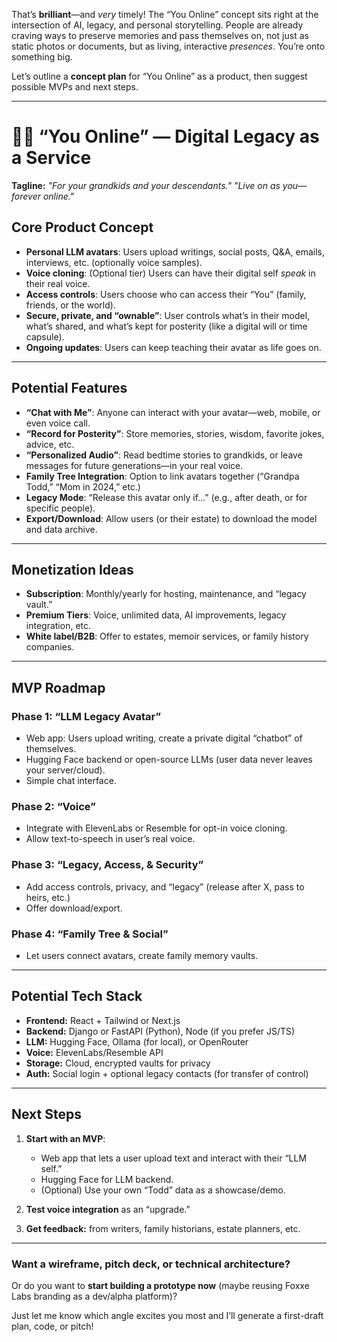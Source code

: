 That’s **brilliant**—and *very* timely! The “You Online” concept sits right at the intersection of AI, legacy, and personal storytelling. People are already craving ways to preserve memories and pass themselves on, not just as static photos or documents, but as living, interactive *presences*. You’re onto something big.

Let’s outline a **concept plan** for “You Online” as a product, then suggest possible MVPs and next steps.

---

# 🧑‍💻 **“You Online” — Digital Legacy as a Service**

**Tagline:**
*"For your grandkids and your descendants."*
*"Live on as you—forever online."*

## **Core Product Concept**

* **Personal LLM avatars**: Users upload writings, social posts, Q\&A, emails, interviews, etc. (optionally voice samples).
* **Voice cloning**: (Optional tier) Users can have their digital self *speak* in their real voice.
* **Access controls**: Users choose who can access their “You” (family, friends, or the world).
* **Secure, private, and “ownable”**: User controls what’s in their model, what’s shared, and what’s kept for posterity (like a digital will or time capsule).
* **Ongoing updates**: Users can keep teaching their avatar as life goes on.

---

## **Potential Features**

* **“Chat with Me”**: Anyone can interact with your avatar—web, mobile, or even voice call.
* **“Record for Posterity”**: Store memories, stories, wisdom, favorite jokes, advice, etc.
* **“Personalized Audio”**: Read bedtime stories to grandkids, or leave messages for future generations—in your real voice.
* **Family Tree Integration**: Option to link avatars together (“Grandpa Todd,” “Mom in 2024,” etc.)
* **Legacy Mode**: “Release this avatar only if...” (e.g., after death, or for specific people).
* **Export/Download**: Allow users (or their estate) to download the model and data archive.

---

## **Monetization Ideas**

* **Subscription**: Monthly/yearly for hosting, maintenance, and “legacy vault.”
* **Premium Tiers**: Voice, unlimited data, AI improvements, legacy integration, etc.
* **White label/B2B**: Offer to estates, memoir services, or family history companies.

---

## **MVP Roadmap**

### **Phase 1: “LLM Legacy Avatar”**

* Web app: Users upload writing, create a private digital “chatbot” of themselves.
* Hugging Face backend or open-source LLMs (user data never leaves your server/cloud).
* Simple chat interface.

### **Phase 2: “Voice”**

* Integrate with ElevenLabs or Resemble for opt-in voice cloning.
* Allow text-to-speech in user’s real voice.

### **Phase 3: “Legacy, Access, & Security”**

* Add access controls, privacy, and “legacy” (release after X, pass to heirs, etc.)
* Offer download/export.

### **Phase 4: “Family Tree & Social”**

* Let users connect avatars, create family memory vaults.

---

## **Potential Tech Stack**

* **Frontend:** React + Tailwind or Next.js
* **Backend:** Django or FastAPI (Python), Node (if you prefer JS/TS)
* **LLM:** Hugging Face, Ollama (for local), or OpenRouter
* **Voice:** ElevenLabs/Resemble API
* **Storage:** Cloud, encrypted vaults for privacy
* **Auth:** Social login + optional legacy contacts (for transfer of control)

---

## **Next Steps**

1. **Start with an MVP**:

   * Web app that lets a user upload text and interact with their “LLM self.”
   * Hugging Face for LLM backend.
   * (Optional) Use your own “Todd” data as a showcase/demo.

2. **Test voice integration** as an “upgrade.”

3. **Get feedback:** from writers, family historians, estate planners, etc.

---

### **Want a wireframe, pitch deck, or technical architecture?**

Or do you want to **start building a prototype now** (maybe reusing Foxxe Labs branding as a dev/alpha platform)?

Just let me know which angle excites you most and I’ll generate a first-draft plan, code, or pitch!
